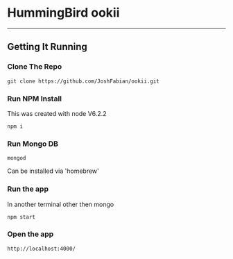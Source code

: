 # HummingBird ookii
---

## Getting It Running

### Clone The Repo

```
git clone https://github.com/JoshFabian/ookii.git
```

### Run NPM Install
This was created with node V6.2.2

```
npm i
```

### Run Mongo DB

```
mongod
```

Can be installed via 'homebrew'

### Run the app
In another terminal other then mongo

```
npm start
```

### Open the app

```
http://localhost:4000/
```
